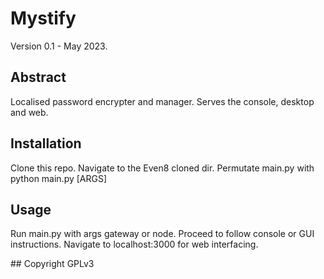 # Mystify
Version 0.1 - May 2023.

## Abstract
Localised password encrypter and manager. Serves the console, desktop and web.

## Installation
Clone this repo. Navigate to the Even8 cloned dir. Permutate main.py with python main.py [ARGS]

## Usage
Run main.py with args gateway or node. Proceed to follow console or GUI instructions.
Navigate to localhost:3000 for web interfacing.

## Copyright
GPLv3